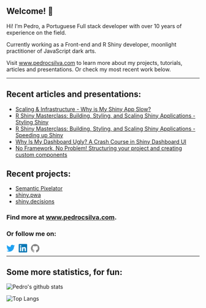 ## Welcome! 👋

Hi! I’m Pedro, a Portuguese Full stack developer with over 10 years of experience on the field.

Currently working as a Front-end and R Shiny developer, moonlight practitioner of JavaScript dark arts.

Visit www.pedrocsilva.com to learn more about my projects, tutorials, articles and presentations. Or check my most recent work below.

---

## Recent articles and presentations:

<!--START_SECTION:article_feed-->
* [Scaling &amp; Infrastructure - Why is My Shiny App Slow?](https:&#x2F;&#x2F;www.rstudio.com&#x2F;resources&#x2F;scaling-and-infrastructure-why-is-my-app-slow&#x2F;)
* [R Shiny Masterclass: Building, Styling, and Scaling Shiny Applications - Styling Shiny](https:&#x2F;&#x2F;youtu.be&#x2F;MYVojGHeKAc?t&#x3D;1759)
* [R Shiny Masterclass: Building, Styling, and Scaling Shiny Applications - Speeding up Shiny](https:&#x2F;&#x2F;youtu.be&#x2F;MYVojGHeKAc?t&#x3D;3201)
* [Why Is My Dashboard Ugly? A Crash Course in Shiny Dashboard UI](https:&#x2F;&#x2F;www.youtube.com&#x2F;watch?v&#x3D;MQ7B4y1Y4ew&amp;ab_channel&#x3D;Appsilon)
* [No Framework, No Problem! Structuring your project and creating custom components](https:&#x2F;&#x2F;rviews.rstudio.com&#x2F;2020&#x2F;01&#x2F;13&#x2F;no-framework-no-problem-structuring-your-project-folder-and-creating-custom-shiny-components&#x2F;)
<!--END_SECTION:article_feed-->

## Recent projects:

<!--START_SECTION:project_feed-->
* [Semantic Pixelator](https:&#x2F;&#x2F;sparktuga.shinyapps.io&#x2F;Pixelator)
* [shiny.pwa](https:&#x2F;&#x2F;cran.r-project.org&#x2F;web&#x2F;packages&#x2F;shiny.pwa&#x2F;index.html)
* [shiny.decisions](https:&#x2F;&#x2F;sparktuga.shinyapps.io&#x2F;ShinyDecisions)
<!--END_SECTION:project_feed-->

### Find more at www.pedrocsilva.com.

### Or follow me on:

[<img style="margin-right:10px" align="left" alt="twitter | Twitter" width="22px" height="22px"  src="https://raw.githubusercontent.com/pedrocoutinhosilva/pedrocoutinhosilva/master/icons/twitter.svg" />](https://twitter.com/sparktuga)
[<img style="margin-right:10px" align="left" alt="twitter | LinkedIn" width="22px" height="22px"  src="https://raw.githubusercontent.com/pedrocoutinhosilva/pedrocoutinhosilva/master/icons/linkedin.svg" />](https://www.linkedin.com/in/pedrocoutinhosilva/)
[<img style="margin-right:10px" align="left" alt="github | Github" width="22px"  height="22px"  src="https://raw.githubusercontent.com/pedrocoutinhosilva/pedrocoutinhosilva/master/icons/github.svg" />](https://github.com/pedrocoutinhosilva)
</br>

---

## Some more statistics, for fun:

![Pedro's github stats](https://github-readme-stats.pedrocoutinhosilva.vercel.app/api?username=pedrocoutinhosilva&theme=graywhite&show_icons=true&count_private=true&hide=contribs,issues,prs)

![Top Langs](https://github-readme-stats.pedrocoutinhosilva.vercel.app/api/top-langs/?username=pedrocoutinhosilva&theme=graywhite&layout=compact)
